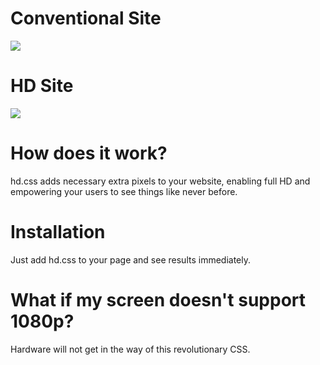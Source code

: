 # Conventional Site

![](https://i.cloudup.com/-MHAyEtaMK-3000x3000.png)

# HD Site

![](https://i.cloudup.com/2k0Li-Qudn-2000x2000.png)

# How does it work?

hd.css adds necessary extra pixels to your website, enabling full HD and empowering your users to see things like never before.

# Installation

Just add hd.css to your page and see results immediately.

# What if my screen doesn't support 1080p?

Hardware will not get in the way of this revolutionary CSS.
